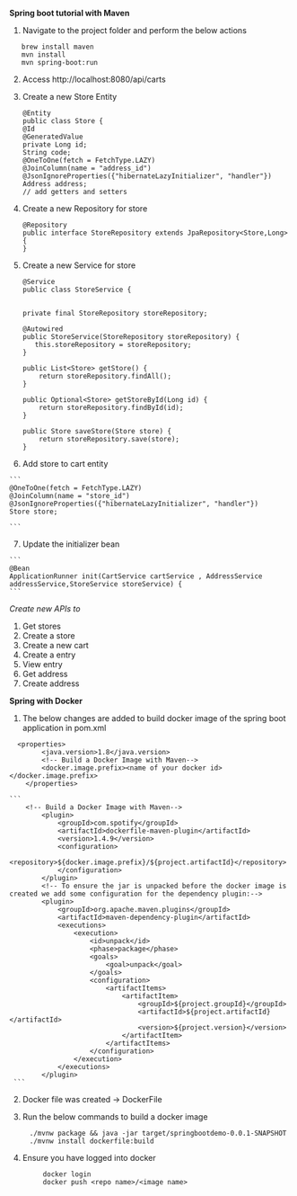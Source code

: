 **Spring boot tutorial with Maven**

1. Navigate to the project folder and perform the below actions

 ```
    brew install maven
    mvn install
    mvn spring-boot:run
 ```
 
2. Access http://localhost:8080/api/carts

3. Create a new Store Entity

    ```
    @Entity
    public class Store {
    @Id
    @GeneratedValue
    private Long id;
    String code;
    @OneToOne(fetch = FetchType.LAZY)
    @JoinColumn(name = "address_id")
    @JsonIgnoreProperties({"hibernateLazyInitializer", "handler"})
    Address address;
    // add getters and setters
    ```
    
 4. Create a new Repository for store
    
    ```
    @Repository
    public interface StoreRepository extends JpaRepository<Store,Long> {
    }

    ```
    
 5. Create a new Service for store
 
    ```
    @Service
    public class StoreService {

    
    private final StoreRepository storeRepository;

    @Autowired  
    public StoreService(StoreRepository storeRepository) {
       this.storeRepository = storeRepository;
    }

    public List<Store> getStore() {
        return storeRepository.findAll();
    }

    public Optional<Store> getStoreById(Long id) {
        return storeRepository.findById(id);
    }

    public Store saveStore(Store store) {
        return storeRepository.save(store);
    }
    ```
    
  6. Add store to cart entity
  
    ```
    @OneToOne(fetch = FetchType.LAZY)
    @JoinColumn(name = "store_id")
    @JsonIgnoreProperties({"hibernateLazyInitializer", "handler"})
    Store store;

    ```
    
  7. Update the initializer bean
  
    ```
    @Bean
    ApplicationRunner init(CartService cartService , AddressService addressService,StoreService storeService) {
    ```    
 
 _Create new APIs to_ 
 1. Get stores
 2. Create a store 
 3. Create a new cart 
 4. Create a entry 
 5. View entry 
 6. Get address 
 7. Create address


**Spring with Docker**

1.  The below changes are added to build docker image of the spring boot application in pom.xml
  
  ```
    <properties>
          <java.version>1.8</java.version>
          <!-- Build a Docker Image with Maven-->
          <docker.image.prefix><name of your docker id></docker.image.prefix>
      </properties>
   ```
   
    ```
        <!-- Build a Docker Image with Maven-->
            <plugin>
                <groupId>com.spotify</groupId>
                <artifactId>dockerfile-maven-plugin</artifactId>
                <version>1.4.9</version>
                <configuration>
                    <repository>${docker.image.prefix}/${project.artifactId}</repository>
                </configuration>
            </plugin>
            <!-- To ensure the jar is unpacked before the docker image is created we add some configuration for the dependency plugin:-->
            <plugin>
                <groupId>org.apache.maven.plugins</groupId>
                <artifactId>maven-dependency-plugin</artifactId>
                <executions>
                    <execution>
                        <id>unpack</id>
                        <phase>package</phase>
                        <goals>
                            <goal>unpack</goal>
                        </goals>
                        <configuration>
                            <artifactItems>
                                <artifactItem>
                                    <groupId>${project.groupId}</groupId>
                                    <artifactId>${project.artifactId}</artifactId>
                                    <version>${project.version}</version>
                                </artifactItem>
                            </artifactItems>
                        </configuration>
                    </execution>
                </executions>
            </plugin>
     ``` 
     
 
2.  Docker file was created -> DockerFile

3.  Run the below commands to build a docker image
   ``` 
        ./mvnw package && java -jar target/springbootdemo-0.0.1-SNAPSHOT
        ./mvnw install dockerfile:build
   ``` 
        
4. Ensure you have logged into docker
   ``` 
        docker login
        docker push <repo name>/<image name>
   ```      
